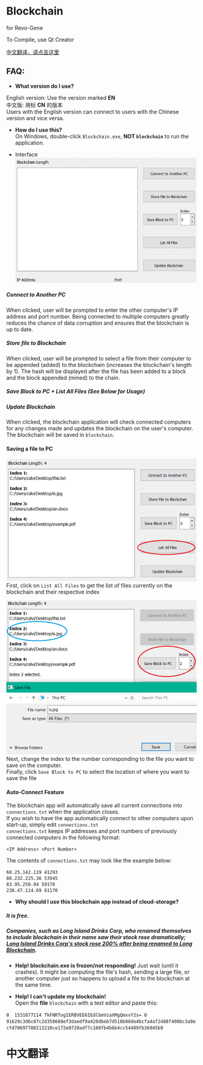 # Blockchain
for Revo-Gene  

To Compile, use Qt Creator  

[中文翻译，请点击这里](#中文翻译)

## FAQ:  
- **What version do I use?**  

English version: Use the version marked **EN**  
中文版: 用标 **CN** 的版本  
Users with the English version can connect to users with the Chinese version and vice versa.  

- **How do I use this?**  
On Windows, double-click `Blockchain.exe`, **NOT `blockchain`** to run the application.  

* Interface  
   ![interface_en](/images/main_en.jpg "Main Interface")  
##### Connect to Another PC  
      
When clicked, user will be prompted to enter the other computer's IP address and port number. Being connected to multiple computers greatly reduces the chance of data corruption and ensures that the blockchain is up to date.  

##### Store file to Blockchain  
      
When clicked, user will be prompted to select a file from their computer to be appended (added) to the blockchain (increases the blockchain's length by 1). The hash will be displayed after the file has been added to a block and the block appended (mined) to the chain.  

##### Save Block to PC + List All Files (See Below for Usage)  
      
##### Update Blockchain  
      
When clicked, the blockchain application will check connected computers for any changes made and updates the blockchain on the user's computer. The blockchain will be saved in `blockchain`.  

#### Saving a file to PC  
   ![save_one_en](/images/save_en.jpg "Listing All Files")  
   First, click on `List All Files` to get the list of files currently on the blockchain and their respective index  

   ![save_two_en](/images/file_en.jpg "Example Save")  
   Next, change the index to the number corresponding to the file you want to save on the computer.  
   Finally, click `Save Block to PC` to select the location of where you want to save the file  

#### Auto-Connect Feature  
   The blockchain app will automatically save all current connections into `connections.txt` when the application closes.  
   If you wish to have the app automatically connect to other computers upon start-up, simply edit `connections.txt`  
   `connections.txt` keeps IP addresses and port numbers of previously connected computers in the following format:  

   ```
   <IP Address> <Port Number>
   ```
   The contents of `connections.txt` may look like the example below:  

   ```
   60.25.142.119 41293
   88.232.225.36 53945
   83.95.250.94 59178
   238.47.114.69 61170
   ```
- **Why should I use this blockchain app instead of cloud-storage?**  

##### It is free.  
##### Companies, such as Long Island Drinks Corp, who renamed themselves to include blockchain in their name saw their stock rose dramatically; [Long Island Drinks Corp's stock rose 200% after being renamed to Long Blockchain](https://cointelegraph.com/news/blockshow-announces-blockshow-americas-2018-conference-in-las-vegas-august-20-21 "Link to News Article").  

- **Help! blockchain.exe is frozen/not responding!**
Just wait (until it crashes). It might be computing the file's hash, sending a large file, or another computer just so happens to upload a file to the blockchain at the same time.  

- **Help! I can't update my blockchain!**  
Open the **file** `blockchain` with a text editor and paste this:  

`
0  1531877114 TkFNRTogIERBVEE6IEdlbmVzaXMgQmxvY2s= 0 91629c3d6c07c2d358688ef3daedf9a420dbeb7d518b08de4bcfa4af2488f400bc3a9ecfd70697780213210ce172e0720adf7c160fb4b6b4cc54489fb36945b9
`  

<a name="中文翻译"> </a>  
# 中文翻译
